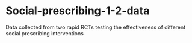 # Social-prescribing-1-2-data
Data collected from two rapid RCTs testing the effectiveness of different social prescribing interventions
